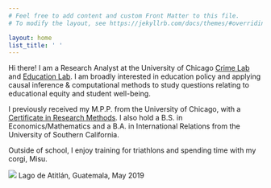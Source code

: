 ```yaml
---
# Feel free to add content and custom Front Matter to this file.
# To modify the layout, see https://jekyllrb.com/docs/themes/#overriding-theme-defaults

layout: home
list_title: ' '
---
```


Hi there! I am a Research Analyst at the University of Chicago <a href="https://crimelab.uchicago.edu/" target="_blank">Crime Lab</a> and <a href="https://educationlab.uchicago.edu/" target="_blank">Education Lab</a>. I am broadly interested in education policy and applying causal inference & computational methods to study questions relating to educational equity and student well-being.

I previously received my M.P.P. from the University of Chicago, with a <a href="https://harris.uchicago.edu/academics/degrees/ma-public-policy-certificate-research-methods-macrm/program-overview" target="_blank">Certificate in Research Methods</a>. I also hold a B.S. in Economics/Mathematics and a B.A. in International Relations from the University of Southern California. <br>

Outside of school, I enjoy training for triathlons and spending time with my corgi, Misu.

<div class="hero">
  	<img class="feature-img" src="{{ 'assets/lagoatitlan.jpg' | relative_url }}" />
  	Lago de Atitlán, Guatemala, May 2019
</div>
